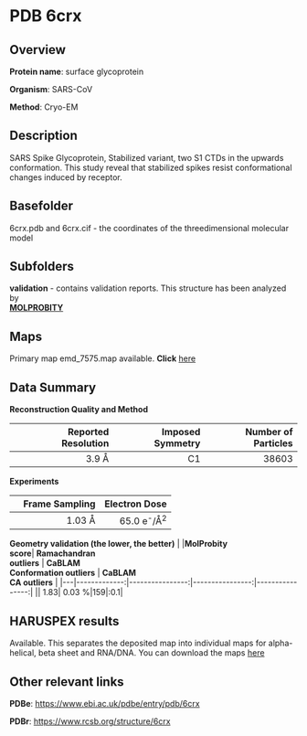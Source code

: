 # PDB 6crx

## Overview

**Protein name**: surface glycoprotein

**Organism**: SARS-CoV

**Method**: Cryo-EM

## Description

SARS Spike Glycoprotein, Stabilized variant, two S1 CTDs in the upwards conformation. This study reveal that stabilized spikes resist conformational changes induced by receptor.

## Basefolder

6crx.pdb and 6crx.cif - the coordinates of the threedimensional molecular model

## Subfolders





**validation** - contains validation reports. This structure has been analyzed by <br>  [**MOLPROBITY**](https://github.com/thorn-lab/coronavirus_structural_task_force/tree/master/pdb/surface_glycoprotein/SARS-CoV/6crx/validation/molprobity)    



## Maps

Primary map emd_7575.map available. **Click** [here](http://ftp.wwpdb.org/pub/emdb/structures/EMD-7575/map/) 

## Data Summary
**Reconstruction Quality and Method**

|   | Reported Resolution | Imposed Symmetry | Number of Particles |
|---|-------------:|----------------:|--------------:|
|   |3.9 Å|C1|38603|

**Experiments**

|   | Frame Sampling | Electron Dose |
|---|-------------:|----------------:|
|   |1.03 Å|65.0 e<sup>-</sup>/Å<sup>2</sup>|

**Geometry validation (the lower, the better)**
|   |**MolProbity<br>score**| **Ramachandran<br>outliers** | **CaBLAM<br>Conformation outliers** | **CaBLAM<br>CA outliers** |
|---|-------------:|----------------:|----------------:|----------------:|
||  1.83|  0.03 %|159|:0.1|

## HARUSPEX results

Available. This separates the deposited map into individual maps for alpha-helical, beta sheet and RNA/DNA. You can download the maps [here](https://zenodo.org/record/3820119)

## Other relevant links 
**PDBe**:  https://www.ebi.ac.uk/pdbe/entry/pdb/6crx
 
**PDBr**: https://www.rcsb.org/structure/6crx 
